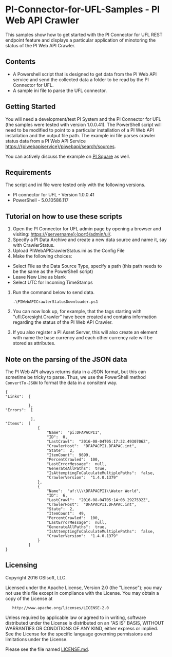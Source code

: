 # PI-Connector-for-UFL-Samples - PI Web API Crawler

This samples show how to get started with the PI Connector for UFL REST endpoint feature and displays a particular application of minotoring the status of the PI Web API Crawler.

## Contents

* A Powershell script that is designed to get data from the PI Web API service and send the collected data a folder to be read by the PI Connector for UFL.
* A sample ini file to parse the UFL connector.

## Getting Started

You will need a development/test PI System and the PI Connector for UFL (the samples were tested with version 1.0.0.41).
The PowerShell script will need to be modified to point to a particular installation of a PI Web API installation and the output file path.
The example ini file parses crawler status data from a PI Web API Service [https://{piwebapiservice}/piwebapi/search/sources](https://{piwebapiservice}/piwebapi/search/sources).

You can actively discuss the example on [PI Square](https://pisquare.osisoft.com/people/jlefebvre/blog/2016/03/30/get-public-json-data-into-pi-using-the-pi-connector-for-ufl) as well.

## Requirements

The script and ini file were tested only with the following versions.

* PI connector for UFL - Version 1.0.0.41
* PowerShell - 5.0.10586.117

## Tutorial on how to use these scripts

1. Open the PI Connector for UFL admin page by opening a browser and visiting: [https://{servername}:{port}/admin/ui/](https://{servername}:{port}/admin/ui/).
1. Specify a PI Data Archive and create a new data source and name it, say with CrawlerStatus.
1. Upload PIWebAPICrawlerStatus.ini as the Config File
1. Make the following choices:
* Select File as the Data Source Type, specify a path (this path needs to be the same as the PowerShell script)
* Leave New Line as blank
* Select UTC for Incoming TimeStamps
1. Run the command below to send data.

    `.\PIWebAPICrawlerStatusDownloader.ps1`
1. You can now look up, for example, that the tags starting with "ufl.Coresight.Crawler" have been created and contains information regarding the status of the PI Web API Crawler.
1. If you also register a PI Asset Server, this will also create an element with name the base currency and each other currency rate will be stored as attributes.


## Note on the parsing of the JSON data

The PI Web API always returns data in a JSON format, but this can sometime be tricky to parse. Thus, we use the PowerShell method `ConvertTo-JSON` to format the data in a consitent way.


    {
    "Links":  {

              },
    "Errors":  [

               ],
    "Items":  [
                  {
                      "Name":  "pi:DFAPACPI1",
                      "ID":  0,
                      "LastCrawl":  "2016-08-04T05:17:32.4930706Z",
                      "CrawlerHost":  "DFAPACPI1.DFAPAC.int",
                      "State":  2,
                      "ItemCount":  9699,
                      "PercentCrawled":  100,
                      "LastErrorMessage":  null,
                      "GenerateAllPaths":  true,
                      "IsAttemptingToCalculateMultiplePaths":  false,
                      "CrawlerVersion":  "1.4.0.1379"
                  },
                  {
                      "Name":  "af:\\\\DFAPACPI1\\Water World",
                      "ID":  6,
                      "LastCrawl":  "2016-08-04T05:14:03.2927532Z",
                      "CrawlerHost":  "DFAPACPI1.DFAPAC.int",
                      "State":  2,
                      "ItemCount":  49,
                      "PercentCrawled":  100,
                      "LastErrorMessage":  null,
                      "GenerateAllPaths":  true,
                      "IsAttemptingToCalculateMultiplePaths":  false,
                      "CrawlerVersion":  "1.4.0.1379"
                  }
              ]
    }

## Licensing

Copyright 2016 OSIsoft, LLC.

   Licensed under the Apache License, Version 2.0 (the "License");
   you may not use this file except in compliance with the License.
   You may obtain a copy of the License at

       http://www.apache.org/licenses/LICENSE-2.0

   Unless required by applicable law or agreed to in writing, software
   distributed under the License is distributed on an "AS IS" BASIS,
   WITHOUT WARRANTIES OR CONDITIONS OF ANY KIND, either express or implied.
   See the License for the specific language governing permissions and
   limitations under the License.

Please see the file named [LICENSE.md](LICENSE.md).
